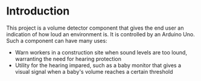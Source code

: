# Introduction

This project is a volume detector component that gives the end user an indication of how loud an environment is. It is controlled by an Arduino Uno. Such a component can have many uses:
* Warn workers in a construction site when sound levels are too lound, warranting the need for hearing protection
* Utility for the hearing impared, such as a baby monitor that gives a visual signal when a baby's volume reaches a certain threshold

